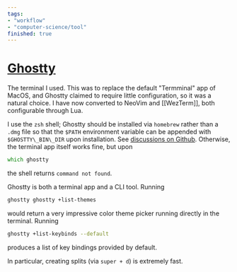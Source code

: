```yaml
---
tags:
- "workflow"
- "computer-science/tool"
finished: true
---
```


# [Ghostty](https://ghostty.org/)

The terminal I used. This was to replace the default "Termminal"
app of MacOS, and Ghostty claimed to require little configuration,
so it was a natural choice. I have now converted to NeoVim and
[[WezTerm]], both configurable through Lua.

I use the `zsh` shell; Ghostty should be installed via `homebrew` rather than a `.dmg` file so that the `$PATH` environment variable can be appended with `$GHOSTTY\_BIN\_DIR` upon installation. See [discussions on Github](https://github.com/ghostty-org/ghostty/discussions/4725). Otherwise, the terminal app itself works fine, but upon

```zsh
which ghostty
```

the shell returns `command not found`.

Ghostty is both a terminal app and a CLI tool. Running

```zsh
ghostty ghostty +list-themes
```

would return a very impressive color theme picker running directly in the terminal. Running

```zsh
ghostty +list-keybinds --default
```

produces a list of key bindings provided by default.

In particular, creating splits (via `super + d`) is extremely fast.
